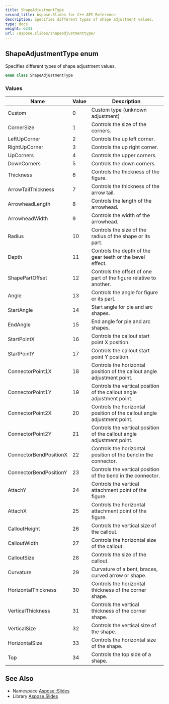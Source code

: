 ```yaml
---
title: ShapeAdjustmentType
second_title: Aspose.Slides for C++ API Reference
description: Specifies different types of shape adjustment values.
type: docs
weight: 6241
url: /aspose.slides/shapeadjustmenttype/
---
```

## ShapeAdjustmentType enum


Specifies different types of shape adjustment values.

```cpp
enum class ShapeAdjustmentType
```

### Values

| Name | Value | Description |
| --- | --- | --- |
| Custom | 0 | Custom type (unknown adjustment) |
| CornerSize | 1 | Controls the size of the corners. |
| LeftUpCorner | 2 | Controls the up left corner. |
| RightUpCorner | 3 | Controls the up right corner. |
| UpCorners | 4 | Controls the upper corners. |
| DownCorners | 5 | Controls the down corners. |
| Thickness | 6 | Controls the thickness of the figure. |
| ArrowTailThickness | 7 | Controls the thickness of the arrow tail. |
| ArrowheadLength | 8 | Controls the length of the arrowhead. |
| ArrowheadWidth | 9 | Controls the width of the arrowhead. |
| Radius | 10 | Controls the size of the radius of the shape or its part. |
| Depth | 11 | Controls the depth of the gear teeth or the bevel effect. |
| ShapePartOffset | 12 | Controls the offset of one part of the figure relative to another. |
| Angle | 13 | Controls the angle for figure or its part. |
| StartAngle | 14 | Start angle for pie and arc shapes. |
| EndAngle | 15 | End angle for pie and arc shapes. |
| StartPointX | 16 | Controls the callout start point X position. |
| StartPointY | 17 | Controls the callout start point Y position. |
| ConnectorPoint1X | 18 | Controls the horizontal position of the callout angle adjustment point. |
| ConnectorPoint1Y | 19 | Controls the vertical position of the callout angle adjustment point. |
| ConnectorPoint2X | 20 | Controls the horizontal position of the callout angle adjustment point. |
| ConnectorPoint2Y | 21 | Controls the vertical position of the callout angle adjustment point. |
| ConnectorBendPositionX | 22 | Controls the horizontal position of the bend in the connector. |
| ConnectorBendPositionY | 23 | Controls the vertical position of the bend in the connector. |
| AttachY | 24 | Controls the vertical attachment point of the figure. |
| AttachX | 25 | Controls the horizontal attachment point of the figure. |
| CalloutHeight | 26 | Controls the vertical size of the callout. |
| CalloutWidth | 27 | Controls the horizontal size of the callout. |
| CalloutSize | 28 | Controls the size of the callout. |
| Curvature | 29 | Curvature of a bent, braces, curved arrow or shape. |
| HorizontalThickness | 30 | Controls the horizontal thickness of the corner shape. |
| VerticalThickness | 31 | Controls the vertical thickness of the corner shape. |
| VerticalSize | 32 | Controls the vertical size of the shape. |
| HorizontalSize | 33 | Controls the horizontal size of the shape. |
| Top | 34 | Controls the top side of a shape. |

## See Also

* Namespace [Aspose::Slides](../)
* Library [Aspose.Slides](../../)